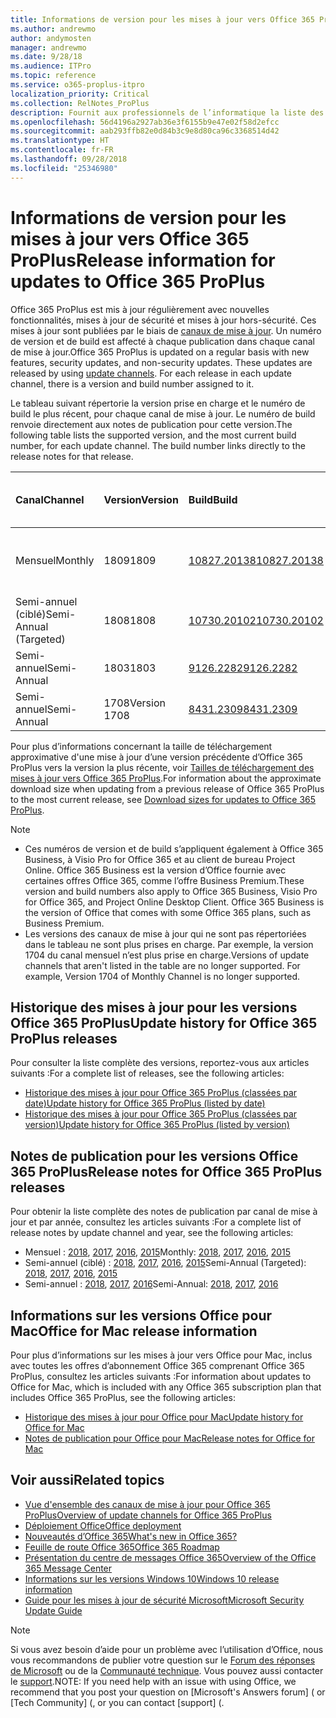 ```yaml
---
title: Informations de version pour les mises à jour vers Office 365 ProPlus
ms.author: andrewmo
author: andymosten
manager: andrewmo
ms.date: 9/28/18
ms.audience: ITPro
ms.topic: reference
ms.service: o365-proplus-itpro
localization_priority: Critical
ms.collection: RelNotes_ProPlus
description: Fournit aux professionnels de l’informatique la liste des dernières versions d’Office 365 ProPlus pour chaque canal de mise à jour et des liens vers des notes de publication et l’historique des mises à jour
ms.openlocfilehash: 56d4196a2927ab36e3f6155b9e47e02f58d2efcc
ms.sourcegitcommit: aab293ffb82e0d84b3c9e8d80ca96c3368514d42
ms.translationtype: HT
ms.contentlocale: fr-FR
ms.lasthandoff: 09/28/2018
ms.locfileid: "25346980"
---
```

# <a name="release-information-for-updates-to-office-365-proplus"></a><span data-ttu-id="ab129-103">Informations de version pour les mises à jour vers Office 365 ProPlus</span><span class="sxs-lookup"><span data-stu-id="ab129-103">Release information for updates to Office 365 ProPlus</span></span>

<span data-ttu-id="ab129-p101">Office 365 ProPlus est mis à jour régulièrement avec nouvelles fonctionnalités, mises à jour de sécurité et mises à jour hors-sécurité. Ces mises à jour sont publiées par le biais de [canaux de mise à jour](https://docs.microsoft.com/DeployOffice/overview-of-update-channels-for-office-365-proplus). Un numéro de version et de build est affecté à chaque publication dans chaque canal de mise à jour.</span><span class="sxs-lookup"><span data-stu-id="ab129-p101">Office 365 ProPlus is updated on a regular basis with new features, security updates, and non-security updates. These updates are released by using [update channels](https://docs.microsoft.com/DeployOffice/overview-of-update-channels-for-office-365-proplus). For each release in each update channel, there is a version and build number assigned to it.</span></span> 

<span data-ttu-id="ab129-p102">Le tableau suivant répertorie la version prise en charge et le numéro de build le plus récent, pour chaque canal de mise à jour. Le numéro de build renvoie directement aux notes de publication pour cette version.</span><span class="sxs-lookup"><span data-stu-id="ab129-p102">The following table lists the supported version, and the most current build number, for each update channel. The build number links directly to the release notes for that release.</span></span> 

  
|<span data-ttu-id="ab129-109">**Canal**</span><span class="sxs-lookup"><span data-stu-id="ab129-109">**Channel**</span></span>|<span data-ttu-id="ab129-110">**Version**</span><span class="sxs-lookup"><span data-stu-id="ab129-110">**Version**</span></span>|<span data-ttu-id="ab129-111">**Build**</span><span class="sxs-lookup"><span data-stu-id="ab129-111">**Build**</span></span>|<span data-ttu-id="ab129-112">**Date de publication**</span><span class="sxs-lookup"><span data-stu-id="ab129-112">**Release date**</span></span>|<span data-ttu-id="ab129-113">**Version prise en charge jusqu'à**</span><span class="sxs-lookup"><span data-stu-id="ab129-113">**Version supported until**</span></span>|
|:-----|:-----|:-----|:-----|:-----|
|<span data-ttu-id="ab129-114">Mensuel</span><span class="sxs-lookup"><span data-stu-id="ab129-114">Monthly</span></span>  <br/> |<span data-ttu-id="ab129-115">1809</span><span class="sxs-lookup"><span data-stu-id="ab129-115">1809</span></span>  <br/> |[<span data-ttu-id="ab129-116">10827.20138</span><span class="sxs-lookup"><span data-stu-id="ab129-116">10827.20138</span></span>](monthly-channel-2018.md#version-1809-september-27)  <br/> | <span data-ttu-id="ab129-117">27 septembre 2018</span><span class="sxs-lookup"><span data-stu-id="ab129-117">September 27, 2018</span></span>  <br/> |<span data-ttu-id="ab129-118">Publication de la version 1810</span><span class="sxs-lookup"><span data-stu-id="ab129-118">Version 1808 is released</span></span> <br/>|
|<span data-ttu-id="ab129-119">Semi-annuel (ciblé)</span><span class="sxs-lookup"><span data-stu-id="ab129-119">Semi-Annual (Targeted)</span></span>  <br/> |<span data-ttu-id="ab129-120">1808</span><span class="sxs-lookup"><span data-stu-id="ab129-120">1808</span></span>  <br/> |[<span data-ttu-id="ab129-121">10730.20102</span><span class="sxs-lookup"><span data-stu-id="ab129-121">10730.20102</span></span>](semi-annual-channel-targeted-2018.md#version-1808-September-11)  <br/> | <span data-ttu-id="ab129-122">11 septembre 2018</span><span class="sxs-lookup"><span data-stu-id="ab129-122">September 11, 2018</span></span>  <br/> | <span data-ttu-id="ab129-123">13 mars 2019</span><span class="sxs-lookup"><span data-stu-id="ab129-123">March 13, 2019</span></span> <br/>|
|<span data-ttu-id="ab129-124">Semi-annuel</span><span class="sxs-lookup"><span data-stu-id="ab129-124">Semi-Annual</span></span> <br/> |<span data-ttu-id="ab129-125">1803</span><span class="sxs-lookup"><span data-stu-id="ab129-125">1803</span></span>  <br/> | [<span data-ttu-id="ab129-126">9126.2282</span><span class="sxs-lookup"><span data-stu-id="ab129-126">9126.2282</span></span>](semi-annual-channel-2018.md#version-1803-september-11) <br/> | <span data-ttu-id="ab129-127">11 septembre 2018</span><span class="sxs-lookup"><span data-stu-id="ab129-127">September 11, 2018</span></span>  <br/> | <span data-ttu-id="ab129-128">10 septembre 2019</span><span class="sxs-lookup"><span data-stu-id="ab129-128">September 10, 2019</span></span> <br/>|
|<span data-ttu-id="ab129-129">Semi-annuel</span><span class="sxs-lookup"><span data-stu-id="ab129-129">Semi-Annual</span></span> <br/> |<span data-ttu-id="ab129-130">1708</span><span class="sxs-lookup"><span data-stu-id="ab129-130">Version 1708</span></span>  <br/> |[<span data-ttu-id="ab129-131">8431.2309</span><span class="sxs-lookup"><span data-stu-id="ab129-131">8431.2309</span></span>](semi-annual-channel-2018.md#version-1708-september-11)  <br/> | <span data-ttu-id="ab129-132">11 septembre 2018</span><span class="sxs-lookup"><span data-stu-id="ab129-132">September 11, 2018</span></span>  <br/> | <span data-ttu-id="ab129-133">13 mars 2019</span><span class="sxs-lookup"><span data-stu-id="ab129-133">March 13, 2019</span></span> <br/>|

<span data-ttu-id="ab129-134">Pour plus d’informations concernant la taille de téléchargement approximative d'une mise à jour d’une version précédente d’Office 365 ProPlus vers la version la plus récente, voir [Tailles de téléchargement des mises à jour vers Office 365 ProPlus](download-sizes-office365-proplus-updates.md).</span><span class="sxs-lookup"><span data-stu-id="ab129-134">For information about the approximate download size when updating from a previous release of Office 365 ProPlus to the most current release, see [Download sizes for updates to Office 365 ProPlus](download-sizes-office365-proplus-updates.md).</span></span>

> [!NOTE]
> - <span data-ttu-id="ab129-p103">Ces numéros de version et de build s’appliquent également à Office 365 Business, à Visio Pro for Office 365 et au client de bureau Project Online. Office 365 Business est la version d’Office fournie avec certaines offres Office 365, comme l’offre Business Premium.</span><span class="sxs-lookup"><span data-stu-id="ab129-p103">These version and build numbers also apply to Office 365 Business, Visio Pro for Office 365, and Project Online Desktop Client. Office 365 Business is the version of Office that comes with some Office 365 plans, such as Business Premium.</span></span>
> - <span data-ttu-id="ab129-p104">Les versions des canaux de mise à jour qui ne sont pas répertoriées dans le tableau ne sont plus prises en charge. Par exemple, la version 1704 du canal mensuel n’est plus prise en charge.</span><span class="sxs-lookup"><span data-stu-id="ab129-p104">Versions of update channels that aren't listed in the table are no longer supported. For example, Version 1704 of Monthly Channel is no longer supported.</span></span> 


## <a name="update-history-for-office-365-proplus-releases"></a><span data-ttu-id="ab129-139">Historique des mises à jour pour les versions Office 365 ProPlus</span><span class="sxs-lookup"><span data-stu-id="ab129-139">Update history for Office 365 ProPlus releases</span></span>

<span data-ttu-id="ab129-140">Pour consulter la liste complète des versions, reportez-vous aux articles suivants :</span><span class="sxs-lookup"><span data-stu-id="ab129-140">For a complete list of releases, see the following articles:</span></span>
 - [<span data-ttu-id="ab129-141">Historique des mises à jour pour Office 365 ProPlus (classées par date)</span><span class="sxs-lookup"><span data-stu-id="ab129-141">Update history for Office 365 ProPlus (listed by date)</span></span>](update-history-office365-proplus-by-date.md)
 - [<span data-ttu-id="ab129-142">Historique des mises à jour pour Office 365 ProPlus (classées par version)</span><span class="sxs-lookup"><span data-stu-id="ab129-142">Update history for Office 365 ProPlus (listed by version)</span></span>](update-history-office365-proplus-by-version.md)

## <a name="release-notes-for-office-365-proplus-releases"></a><span data-ttu-id="ab129-143">Notes de publication pour les versions Office 365 ProPlus</span><span class="sxs-lookup"><span data-stu-id="ab129-143">Release notes for Office 365 ProPlus releases</span></span>

<span data-ttu-id="ab129-144">Pour obtenir la liste complète des notes de publication par canal de mise à jour et par année, consultez les articles suivants :</span><span class="sxs-lookup"><span data-stu-id="ab129-144">For a complete list of release notes by update channel and year, see the following articles:</span></span>
 - <span data-ttu-id="ab129-145">Mensuel : [2018](monthly-channel-2018.md), [2017](monthly-channel-2017.md), [2016](monthly-channel-2016.md), [2015](monthly-channel-2015.md)</span><span class="sxs-lookup"><span data-stu-id="ab129-145">Monthly: [2018](monthly-channel-2018.md), [2017](monthly-channel-2017.md), [2016](monthly-channel-2016.md), [2015](monthly-channel-2015.md)</span></span>
 - <span data-ttu-id="ab129-146">Semi-annuel (ciblé) : [2018](semi-annual-channel-targeted-2018.md), [2017](semi-annual-channel-targeted-2017.md), [2016](semi-annual-channel-targeted-2016.md), [2015](semi-annual-channel-targeted-2015.md)</span><span class="sxs-lookup"><span data-stu-id="ab129-146">Semi-Annual (Targeted): [2018](semi-annual-channel-targeted-2018.md), [2017](semi-annual-channel-targeted-2017.md), [2016](semi-annual-channel-targeted-2016.md), [2015](semi-annual-channel-targeted-2015.md)</span></span>
 - <span data-ttu-id="ab129-147">Semi-annuel : [2018](semi-annual-channel-2018.md), [2017](semi-annual-channel-2017.md), [2016](semi-annual-channel-2016.md)</span><span class="sxs-lookup"><span data-stu-id="ab129-147">Semi-Annual: [2018](semi-annual-channel-2018.md), [2017](semi-annual-channel-2017.md), [2016](semi-annual-channel-2016.md)</span></span>

## <a name="office-for-mac-release-information"></a><span data-ttu-id="ab129-148">Informations sur les versions Office pour Mac</span><span class="sxs-lookup"><span data-stu-id="ab129-148">Office for Mac release information</span></span>

<span data-ttu-id="ab129-149">Pour plus d’informations sur les mises à jour vers Office pour Mac, inclus avec toutes les offres d’abonnement Office 365 comprenant Office 365 ProPlus, consultez les articles suivants :</span><span class="sxs-lookup"><span data-stu-id="ab129-149">For information about updates to Office for Mac, which is included with any Office 365 subscription plan that includes Office 365 ProPlus, see the following articles:</span></span>
 - [<span data-ttu-id="ab129-150">Historique des mises à jour pour Office pour Mac</span><span class="sxs-lookup"><span data-stu-id="ab129-150">Update history for Office for Mac</span></span>](update-history-office-for-mac.md)
 - [<span data-ttu-id="ab129-151">Notes de publication pour Office pour Mac</span><span class="sxs-lookup"><span data-stu-id="ab129-151">Release notes for Office for Mac</span></span>](release-notes-office-for-mac.md)


## <a name="related-topics"></a><span data-ttu-id="ab129-152">Voir aussi</span><span class="sxs-lookup"><span data-stu-id="ab129-152">Related topics</span></span>

- [<span data-ttu-id="ab129-153">Vue d'ensemble des canaux de mise à jour pour Office 365 ProPlus</span><span class="sxs-lookup"><span data-stu-id="ab129-153">Overview of update channels for Office 365 ProPlus</span></span>](https://docs.microsoft.com/DeployOffice/overview-of-update-channels-for-office-365-proplus)
- [<span data-ttu-id="ab129-154">Déploiement Office</span><span class="sxs-lookup"><span data-stu-id="ab129-154">Office deployment</span></span>](https://docs.microsoft.com/deployoffice/)
- [<span data-ttu-id="ab129-155">Nouveautés d’Office 365</span><span class="sxs-lookup"><span data-stu-id="ab129-155">What's new in Office 365?</span></span>](https://support.office.com/article/95c8d81d-08ba-42c1-914f-bca4603e1426)
- [<span data-ttu-id="ab129-156">Feuille de route Office 365</span><span class="sxs-lookup"><span data-stu-id="ab129-156">Office 365 Roadmap</span></span>](https://products.office.com/business/office-365-roadmap)
- [<span data-ttu-id="ab129-157">Présentation du centre de messages Office 365</span><span class="sxs-lookup"><span data-stu-id="ab129-157">Overview of the Office 365 Message Center</span></span>](https://support.office.com/article/38fb3333-bfcc-4340-a37b-deda509c2093)
- [<span data-ttu-id="ab129-158">Informations sur les versions Windows 10</span><span class="sxs-lookup"><span data-stu-id="ab129-158">Windows 10 release information</span></span>](https://www.microsoft.com/itpro/windows-10/release-information)
- [<span data-ttu-id="ab129-159">Guide pour les mises à jour de sécurité Microsoft</span><span class="sxs-lookup"><span data-stu-id="ab129-159">Microsoft Security Update Guide</span></span>](https://portal.msrc.microsoft.com/)

> [!NOTE]
> <span data-ttu-id="ab129-160">Si vous avez besoin d’aide pour un problème avec l’utilisation d’Office, nous vous recommandons de publier votre question sur le [Forum des réponses de Microsoft](https://answers.microsoft.com/) ou de la [Communauté technique](https://techcommunity.microsoft.com/). Vous pouvez aussi contacter le [support](https://support.microsoft.com/contactus).</span><span class="sxs-lookup"><span data-stu-id="ab129-160">NOTE: If you need help with an issue with using Office, we recommend that you post your question on [Microsoft's Answers forum] ([](https://answers.microsoft.com/) or [Tech Community] ([](https://techcommunity.microsoft.com/), or you can contact [support] ([](https://support.microsoft.com/contactus).</span></span>
